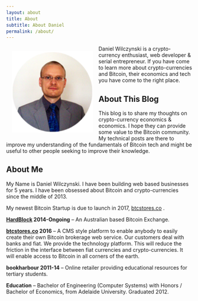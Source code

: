 ```yaml
---
layout: about
title: About
subtitle: About Daniel
permalink: /about/
---
```


<img src="/assets/images/my_avatar.jpg" alt="Daniel Wilczynski" width="220" height="220" style="float:left;padding:15px;">Daniel Wilczynski is a crypto-currency enthusiast, web developer &amp; serial entrepreneur. If you have come to learn more about crypto-currencies and Bitcoin, their economics and tech you have come to the right place.

<h2>About This Blog</h2>

<p>This blog is to share my thoughts on crypto-currency economics &amp; economics. I hope they can provide some value to the Bitcoin community. My technical posts are there to improve my understanding of the fundamentals of Bitcoin tech and might be useful to other people seeking to improve their knowledge.</p>

<h2>About Me</h2>

<p>My Name is Daniel Wilczynski. I have been building web based businesses for 5 years. I have been obsessed about Bitcoin and crypto-currencies since the middle of 2013.</p>

<p>My newest Bitcoin Startup is due to launch in 2017, <a href="http://btcstores.co" target="_blank">btcstores.co</a> .</p>

<p><strong><a href="https://www.hardblock.net/" target="_blank">HardBlock</a> 2014-Ongoing</strong> &#8211; An Australian based Bitcoin Exchange.</p>

<p><strong><a href="http://btcstores.co" target="_blank">btcstores.co</a> 2016</strong> &#8211; A CMS style platform to enable anybody to easily create their own Bitcoin brokerage web service. Our customers deal with banks and fiat. We provide the technology platform. This will reduce the friction in the interface between fiat currencies and crypto-currencies. It will enable access to Bitcoin in all corners of the earth.</p>

<p><strong>bookharbour 2011-14</strong> &#8211; Online retailer providing educational resources for tertiary students.</p>

<p><strong>Education</strong> &#8211; Bachelor of Engineering (Computer Systems) with Honors / Bachelor of Economics, from Adelaide University. Graduated 2012.</p>
